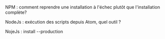 NPM : comment reprendre une installation à  l'échec plutôt que l'installation complète?

NodeJs : exécution des scripts depuis Atom, quel outil ?

NojeJs : install --production
